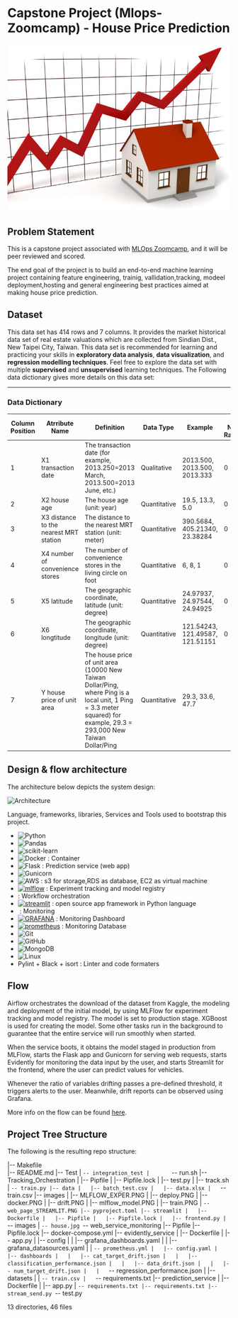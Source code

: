 # Capstone Project (Mlops-Zoomcamp) - House Price Prediction

![Architecture](./streamlit/images/house.jpg)

## Problem Statement

This is a capstone project associated with [MLOps Zoomcamp](https://github.com/DataTalksClub/mlops-zoomcamp), and it will be peer reviewed and scored.

The end goal of the project is to build an end-to-end machine learning project containing feature engineering, trainig, vallidation,tracking, modeel deployment,hosting and general engineering best practices aimed at making house price prediction.


## Dataset

This  data set has 414 rows and 7 columns. 
It provides the market historical data set of real estate valuations which are collected from Sindian Dist., New Taipei City, Taiwan.
This data set is recommended for learning and practicing your skills in **exploratory data analysis**, **data visualization**, and **regression modelling techniques**. 
Feel free to explore the data set with multiple **supervised** and **unsupervised** learning techniques. 
The Following data dictionary gives more details on this data set:

---

### Data Dictionary 

| Column   Position 	| Atrribute Name                         	| Definition                                                                                                                                                                 	| Data Type    	| Example                         	| % Null Ratios 	|
|-------------------	|----------------------------------------	|----------------------------------------------------------------------------------------------------------------------------------------------------------------------------	|--------------	|---------------------------------	|---------------	|
| 1                 	| X1 transaction date                    	| The   transaction date (for example, 2013.250=2013 March, 2013.500=2013 June, etc.)                                                                                        	| Qualitative  	| 2013.500,   2013.500, 2013.333  	| 0             	|
| 2                 	| X2 house age                           	| The house age   (unit: year)                                                                                                                                               	| Quantitative 	| 19.5, 13.3, 5.0                 	| 0             	|
| 3                 	| X3 distance to the nearest MRT station 	| The distance   to the nearest MRT station (unit: meter)                                                                                                                    	| Quantitative 	| 390.5684, 405.21340, 23.38284   	| 0             	|
| 4                 	| X4 number of convenience stores        	| The number of   convenience stores in the living circle on foot                                                                                                            	| Quantitative 	| 6, 8, 1                         	| 0             	|
| 5                 	| X5 latitude                            	| The geographic   coordinate, latitude (unit: degree)                                                                                                                       	| Quantitative 	| 24.97937,   24.97544, 24.94925  	| 0             	|
| 6                 	| X6 longtitude                          	| The geographic   coordinate, longitude (unit: degree)                                                                                                                      	| Quantitative 	| 121.54243, 121.49587, 121.51151	 	| 0             	|
| 7                 	| Y house price of unit area             	| The house price of unit   area (10000 New Taiwan Dollar/Ping, where Ping is a local unit, 1 Ping = 3.3   meter squared) for example, 29.3 = 293,000 New Taiwan Dollar/Ping 	| Quantitative 	| 29.3, 33.6, 47.7


## Design & flow architecture

The architecture below  depicts the system design:

![Architecture](./imgs/project_architecture.png)

Language, frameworks, libraries, Services and Tools used to bootstrap this project.

* ![Python](https://img.shields.io/badge/python-3670A0?style=for-the-badge&logo=python&logoColor=ffdd54)
* ![Pandas](https://img.shields.io/badge/pandas-%23150458.svg?style=for-the-badge&logo=pandas&logoColor=white)
* ![scikit-learn](https://img.shields.io/badge/scikit--learn-%23F7931E.svg?style=for-the-badge&logo=scikit-learn&logoColor=white)
* ![Docker](https://img.shields.io/badge/docker-%230db7ed.svg?style=for-the-badge&logo=docker&logoColor=white) : Container
* ![Flask](https://img.shields.io/badge/flask-%23000.svg?style=for-the-badge&logo=flask&logoColor=white) : Prediction service (web app)
* ![Gunicorn](https://img.shields.io/badge/gunicorn-%298729.svg?style=for-the-badge&logo=gunicorn&logoColor=white)
* ![AWS](https://img.shields.io/badge/AWS-%23FF9900.svg?style=for-the-badge&logo=amazon-aws&logoColor=white) : s3 for storage,RDS as database, EC2 as virtual machine
* <a href='https://mlflow.org/images/MLflow-logo-final-white-TM.png' target="_blank"><img alt='mlflow' src='https://img.shields.io/badge/mlflow-100000?style=for-the-badge&logo=mlflow&logoColor=565EB6&labelColor=493BA9&color=56BFD0'/></a> : Experiment tracking and model registry
* <a href='https://cdn.worldvectorlogo.com/logos/prefect-1.svg' target="_blank"><img alt='' src='https://img.shields.io/badge/Prefect-100000?style=for-the-badge&logo=&logoColor=white&labelColor=3427C7&color=4C67E4'/></a>: Workflow orchestration
* <a href='https://cdn.worldvectorlogo.com/logos/prefect-1.svg' target="_blank"><img alt='streamlit' src='https://img.shields.io/badge/STREAMLIT-100000?style=for-the-badge&logo=streamlit&logoColor=DD0000&labelColor=F7F7F7&color=9FABE0'/></a> : open source app framework in Python language
* <a href='' target="_blank"><img alt='' src='https://img.shields.io/badge/Evidently_AI-100000?style=for-the-badge&logo=&logoColor=DD0000&labelColor=F06060&color=CA5B61'/></a> : Monitoring
* <a href='' target="_blank"><img alt='GRAFANA' src='https://img.shields.io/badge/GRAFANA-100000?style=for-the-badge&logo=GRAFANA&logoColor=DD0000&labelColor=F7F7F7&color=9FABE0'/></a> : Monitoring Dashboard
* <a href='' target="_blank"><img alt='prometheus' src='https://img.shields.io/badge/prometheus-100000?style=for-the-badge&logo=prometheus&logoColor=D72222&labelColor=FFF2F2&color=CA5B61'/></a> : Monitoring Database
* ![Git](https://img.shields.io/badge/git-%23F05033.svg?style=for-the-badge&logo=git&logoColor=white)
* ![GitHub](https://img.shields.io/badge/github-%23121011.svg?style=for-the-badge&logo=github&logoColor=white)
* ![MongoDB](https://img.shields.io/badge/MongoDB-%234ea94b.svg?style=for-the-badge&logo=mongodb&logoColor=white)
* ![Linux](https://img.shields.io/badge/Linux_Bash_Scripting-FCC624?style=for-the-badge&logo=linux&logoColor=black)
* Pylint + Black + isort : Linter and code formaters


## Flow

Airflow orchestrates the download of the dataset from Kaggle, the modeling and deployment of the initial model, by using MLFlow for experiment tracking and model registry. The model is set to production stage. 
XGBoost is used for creating the model.
Some other tasks run in the background to guarantee that the entire service will run smoothly when started.

When the service boots, it obtains the model staged in production from MLFlow, starts the Flask app and Gunicorn for serving web requests, starts Evidently for monitoring the data input by the user, and starts Streamlit for the frontend, where the user can predict values for vehicles. 

Whenever the ratio of variables drifting passes a pre-defined threshold, it triggers alerts to the user. Meanwhile, drift reports can be observed using Grafana.

More info on the flow can be found [here](./setup/flow.md).





## Project Tree Structure

The following is the resulting repo structure:


|-- Makefile                                                                                              
|-- README.md
|-- Test
|   `-- integration_test
|       `-- run.sh
|-- Tracking_Orchestration
|   |-- Pipfile
|   |-- Pipfile.lock
|   |-- test.py
|   |-- track.sh
|   `-- train.py
|-- data
|   |-- batch_test.csv
|   |-- data.xlsx
|   `-- train.csv
|-- images
|   |-- MLFLOW_EXPER.PNG
|   |-- deploy.PNG
|   |-- docker.PNG
|   |-- drift.PNG
|   |-- mlflow_model.PNG
|   |-- train.PNG
|   `-- web_page_STREAMLIT.PNG
|-- pyproject.toml
|-- streamlit
|   |-- Dockerfile
|   |-- Pipfile
|   |-- Pipfile.lock
|   |-- frontend.py
|   `-- images
|       `-- house.jpg
`-- web_service_monitoring
    |-- Pipfile
    |-- Pipfile.lock
    |-- docker-compose.yml
    |-- evidently_service
    |   |-- Dockerfile
    |   |-- app.py
    |   |-- config
    |   |   |-- grafana_dashboards.yaml
    |   |   |-- grafana_datasources.yaml
    |   |   `-- prometheus.yml
    |   |-- config.yaml
    |   |-- dashboards
    |   |   |-- cat_target_drift.json
    |   |   |-- classification_performance.json
    |   |   |-- data_drift.json
    |   |   |-- num_target_drift.json
    |   |   `-- regression_performance.json
    |   |-- datasets
    |   |   `-- train.csv
    |   `-- requirements.txt
    |-- prediction_service
    |   |-- Dockerfile
    |   |-- app.py
    |   `-- requirements.txt
    |-- requirements.txt
    |-- stream_send.py
    `-- test.py

   13 directories, 46 files 

